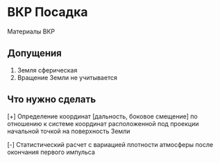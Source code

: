 # ВКР Посадка

Материалы ВКР

## Допущения

1. Земля сферическая
2. Вращение Земли не учитывается

## Что нужно сделать

[+] Определение координат [дальность, боковое смещение] по отношению к 
системе координат расположенной под проекции начальной точкой 
на поверхность Земли

[-] Статистический расчет с вариацией плотности атмосферы после окончания 
первого импульса
